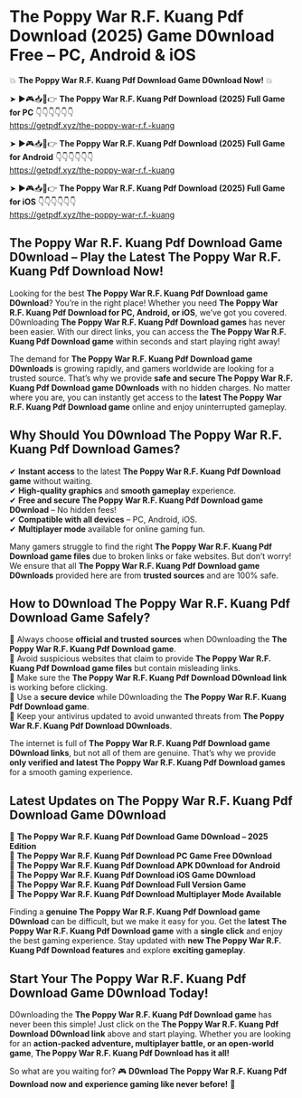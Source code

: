 # The Poppy War R.F. Kuang Pdf Download (2025) Game D0wnload Free – PC, Android & iOS

💥 **The Poppy War R.F. Kuang Pdf Download Game D0wnload Now!** 💥  

➤ ►🎮📥📱👉 **The Poppy War R.F. Kuang Pdf Download (2025) Full Game for PC** 👇👇👇👇👇👇  
https://getpdf.xyz/the-poppy-war-r.f.-kuang  

➤ ►🎮📥📱👉 **The Poppy War R.F. Kuang Pdf Download (2025) Full Game for Android** 👇👇👇👇👇👇  
https://getpdf.xyz/the-poppy-war-r.f.-kuang  

➤ ►🎮📥📱👉 **The Poppy War R.F. Kuang Pdf Download (2025) Full Game for iOS** 👇👇👇👇👇👇  
https://getpdf.xyz/the-poppy-war-r.f.-kuang  

## The Poppy War R.F. Kuang Pdf Download Game D0wnload – Play the Latest The Poppy War R.F. Kuang Pdf Download Now!

Looking for the best **The Poppy War R.F. Kuang Pdf Download game D0wnload**? You’re in the right place! Whether you need **The Poppy War R.F. Kuang Pdf Download for PC, Android, or iOS**, we’ve got you covered. D0wnloading **The Poppy War R.F. Kuang Pdf Download games** has never been easier. With our direct links, you can access the **The Poppy War R.F. Kuang Pdf Download game** within seconds and start playing right away!  

The demand for **The Poppy War R.F. Kuang Pdf Download game D0wnloads** is growing rapidly, and gamers worldwide are looking for a trusted source. That’s why we provide **safe and secure The Poppy War R.F. Kuang Pdf Download game D0wnloads** with no hidden charges. No matter where you are, you can instantly get access to the **latest The Poppy War R.F. Kuang Pdf Download game** online and enjoy uninterrupted gameplay.  

## **Why Should You D0wnload The Poppy War R.F. Kuang Pdf Download Games?**  

✔ **Instant access** to the latest **The Poppy War R.F. Kuang Pdf Download game** without waiting.  
✔ **High-quality graphics** and **smooth gameplay** experience.  
✔ **Free and secure The Poppy War R.F. Kuang Pdf Download game D0wnload** – No hidden fees!  
✔ **Compatible with all devices** – PC, Android, iOS.  
✔ **Multiplayer mode** available for online gaming fun.  

Many gamers struggle to find the right **The Poppy War R.F. Kuang Pdf Download game files** due to broken links or fake websites. But don’t worry! We ensure that all **The Poppy War R.F. Kuang Pdf Download game D0wnloads** provided here are from **trusted sources** and are 100% safe.  

## **How to D0wnload The Poppy War R.F. Kuang Pdf Download Game Safely?**  

📌 Always choose **official and trusted sources** when D0wnloading the **The Poppy War R.F. Kuang Pdf Download game**.  
📌 Avoid suspicious websites that claim to provide **The Poppy War R.F. Kuang Pdf Download game files** but contain misleading links.  
📌 Make sure the **The Poppy War R.F. Kuang Pdf Download D0wnload link** is working before clicking.  
📌 Use a **secure device** while D0wnloading the **The Poppy War R.F. Kuang Pdf Download game**.  
📌 Keep your antivirus updated to avoid unwanted threats from **The Poppy War R.F. Kuang Pdf Download D0wnloads**.  

The internet is full of **The Poppy War R.F. Kuang Pdf Download game D0wnload links**, but not all of them are genuine. That’s why we provide **only verified and latest The Poppy War R.F. Kuang Pdf Download games** for a smooth gaming experience.  

## **Latest Updates on The Poppy War R.F. Kuang Pdf Download Game D0wnload**  

🔹 **The Poppy War R.F. Kuang Pdf Download Game D0wnload – 2025 Edition**  
🔹 **The Poppy War R.F. Kuang Pdf Download PC Game Free D0wnload**  
🔹 **The Poppy War R.F. Kuang Pdf Download APK D0wnload for Android**  
🔹 **The Poppy War R.F. Kuang Pdf Download iOS Game D0wnload**  
🔹 **The Poppy War R.F. Kuang Pdf Download Full Version Game**  
🔹 **The Poppy War R.F. Kuang Pdf Download Multiplayer Mode Available**  

Finding a **genuine The Poppy War R.F. Kuang Pdf Download game D0wnload** can be difficult, but we make it easy for you. Get the **latest The Poppy War R.F. Kuang Pdf Download game** with a **single click** and enjoy the best gaming experience. Stay updated with **new The Poppy War R.F. Kuang Pdf Download features** and explore **exciting gameplay**.  

## **Start Your The Poppy War R.F. Kuang Pdf Download Game D0wnload Today!**  

D0wnloading the **The Poppy War R.F. Kuang Pdf Download game** has never been this simple! Just click on the **The Poppy War R.F. Kuang Pdf Download D0wnload link** above and start playing. Whether you are looking for an **action-packed adventure, multiplayer battle, or an open-world game**, **The Poppy War R.F. Kuang Pdf Download has it all!**  

So what are you waiting for? 🎮 **D0wnload The Poppy War R.F. Kuang Pdf Download now and experience gaming like never before!** 🚀  